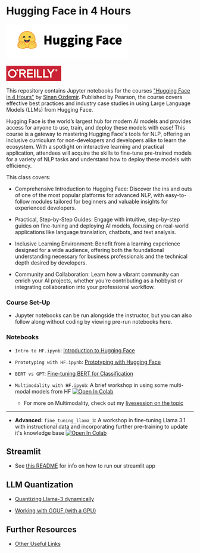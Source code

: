 # Hugging Face in 4 Hours

![HF](images/hf.png)

![O'Reilly](images/oreilly.png)


This repository contains Jupyter notebooks for the courses ["Hugging Face in 4 Hours"](https://learning.oreilly.com/live-events/hugging-face-in-4-hours/0790145056533/0790145056525/) by [Sinan Ozdemir](https://sinanozdemir.ai). Published by Pearson, the course covers effective best practices and industry case studies in using Large Language Models (LLMs) from Hugging Face.

Hugging Face is the world’s largest hub for modern AI models and provides access for anyone to use, train, and deploy these models with ease! This course is a gateway to mastering Hugging Face's tools for NLP, offering an inclusive curriculum for non-developers and developers alike to learn the ecosystem. With a spotlight on interactive learning and practical application, attendees will acquire the skills to fine-tune pre-trained models for a variety of NLP tasks and understand how to deploy these models with efficiency.


This class covers:

- Comprehensive Introduction to Hugging Face: Discover the ins and outs of one of the most popular platforms for advanced NLP, with easy-to-follow modules tailored for beginners and valuable insights for experienced developers.

- Practical, Step-by-Step Guides: Engage with intuitive, step-by-step guides on fine-tuning and deploying AI models, focusing on real-world applications like language translation, chatbots, and text analysis.

- Inclusive Learning Environment: Benefit from a learning experience designed for a wide audience, offering both the foundational understanding necessary for business professionals and the technical depth desired by developers.

- Community and Collaboration: Learn how a vibrant community can enrich your AI projects, whether you're contributing as a hobbyist or integrating collaboration into your professional workflow.

### Course Set-Up

- Jupyter notebooks can be run alongside the instructor, but you can also follow along without coding by viewing pre-run notebooks here.

### Notebooks

- `Intro to HF.ipynb`: [Introduction to Hugging Face](notebooks/Intro%20to%20HF.ipynb)
- `Prototyping with HF.ipynb`: [Prototyping with Hugging Face](notebooks/Prototyping%20with%20HF.ipynb)

- `BERT vs GPT`: [Fine-tuning BERT for Classification](notebooks/BERT%20vs%20GPT.ipynb)

- `Multimodality with HF.ipynb`: A brief workshop in using some multi-modal models from HF
[![Open In Colab](https://colab.research.google.com/assets/colab-badge.svg)](https://colab.research.google.com/drive/1zYSzDuYFa_cbRlti3scUjfmvradK8Sf4?usp=sharing)

  - For more on Multimodality, check out my [livesession on the topic](https://github.com/sinanuozdemir/oreilly-multimodal-ai)
---

- **Advanced:** `fine_tuning_llama_3`: A workshop in fine-tuning Llama 3.1 with instructional data and incorporating further pre-training to update it's knowledge base
[![Open In Colab](https://colab.research.google.com/assets/colab-badge.svg)](https://colab.research.google.com/drive/1sUXME3CcDEqp1eF8j5-z7bdUh2whKvDO?usp=sharing)


## Streamlit

- See [this README](streamlit/chat/README.md) for info on how to run our streamlit app


## LLM Quantization

- [Quantizing Llama-3 dynamically](https://colab.research.google.com/drive/12RTnrcaXCeAqyGQNbWsrvcqKyOdr0NSm?usp=sharing)

- [Working with GGUF (with a GPU)](https://colab.research.google.com/drive/1D6k-BeuF8YRTR8BGi2YYJrSOAZ6cYX8Y?usp=sharing)


## Further Resources

- [Other Useful Links](https://learning.oreilly.com/playlists/2953f6c7-0e13-49ac-88e2-b951e11388de/)

